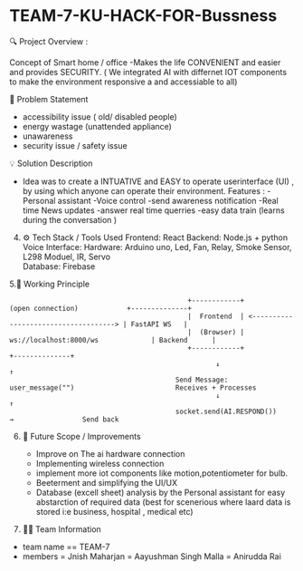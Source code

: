 ﻿# TEAM-7-KU-HACK-FOR-Bussness

🔍 Project Overview :

Concept of Smart home / office 
-Makes the life CONVENIENT and easier and provides SECURITY.
( We integrated AI with differnet IOT components to make the 
environment responsive a and accessiable to all)

🎯 Problem Statement


- accessibility issue ( old/ disabled people)
- energy wastage (unattended appliance)
- unawareness
- security issue / safety issue

💡 Solution Description
   -  Idea was to create a INTUATIVE and EASY to operate userinterface (UI) , by using which
     anyone can operate their environment.
Features :
-Personal assistant 
-Voice control 
-send awareness notification 
-Real time News updates 
-answer real time querries 
-easy data train (learns during the conversation )


4. ⚙️ Tech Stack / Tools Used
Frontend: React
Backend: Node.js + python
Voice Interface: 
Hardware: Arduino uno, Led, Fan, Relay, Smoke Sensor, L298 Moduel, IR, Servo  
Database: Firebase

5.🚀 Working Principle
                                                              

                                                +------------+           (open connection)            +--------------+
                                                |  Frontend  | <------------------------------------> | FastAPI WS   |
                                                |  (Browser) |     ws://localhost:8000/ws             | Backend      |
                                                +------------+                                        +--------------+
                                                       ↓                                                      ↑
                                             Send Message: user_message("")                         Receives + Processes
                                                       ↓                                                      ↑
                                             socket.send(AI.RESPOND())              →                 Send back

6. 🌱 Future Scope / Improvements
   - Improve on The ai hardware connection
   - Implementing wireless connection
   - implement more iot components like motion,potentiometer for bulb.
   - Beeterment and simplifying the UI/UX
   - Database (excell sheet) analysis by the Personal assistant for easy abstarction of required data (best for scenerious where laard data is stored i:e business, hospital , medical etc)

9. 👨‍💻 Team Information
  - team name == TEAM-7
  -   members
    = Jnish Maharjan
    = Aayushman Singh Malla
    = Anirudda Rai

  
   
